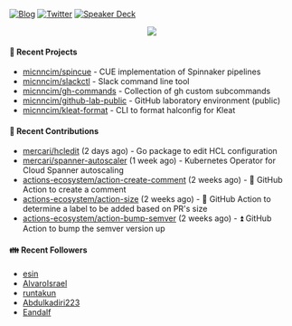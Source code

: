 [![Blog](https://img.shields.io/badge/Blog-0?style=flat-square&logo=gatsby&color=181717&logoColor=white)](https://micnncim.com)
[![Twitter](https://img.shields.io/badge/Twitter-0?style=flat-square&logo=twitter&color=1DA1F2&logoColor=white)](https://twitter.com/micnncim)
[![Speaker Deck](https://img.shields.io/badge/Speaker_Deck-0?style=flat-square&logo=speaker-deck&color=009287&logoColor=white)](https://speakerdeck.com/micnncim)

<p align="center">
<img src="https://github-readme-stats.vercel.app/api?username=micnncim&show_icons=true&count_private=true" />
</p>

#### 🍎 Recent Projects

- [micnncim/spincue](https://github.com/micnncim/spincue) - CUE implementation of Spinnaker pipelines
- [micnncim/slackctl](https://github.com/micnncim/slackctl) - Slack command line tool
- [micnncim/gh-commands](https://github.com/micnncim/gh-commands) - Collection of gh custom subcommands
- [micnncim/github-lab-public](https://github.com/micnncim/github-lab-public) - GitHub laboratory environment (public)
- [micnncim/kleat-format](https://github.com/micnncim/kleat-format) - CLI to format halconfig for Kleat

#### 🌱 Recent Contributions

- [mercari/hcledit](https://github.com/mercari/hcledit) (2 days ago) - Go package to edit HCL configuration
- [mercari/spanner-autoscaler](https://github.com/mercari/spanner-autoscaler) (1 week ago) - Kubernetes Operator for Cloud Spanner autoscaling
- [actions-ecosystem/action-create-comment](https://github.com/actions-ecosystem/action-create-comment) (2 weeks ago) - 💬 GitHub Action to create a comment
- [actions-ecosystem/action-size](https://github.com/actions-ecosystem/action-size) (2 weeks ago) - 📏 GitHub Action to determine a label to be added based on PR&#39;s size
- [actions-ecosystem/action-bump-semver](https://github.com/actions-ecosystem/action-bump-semver) (2 weeks ago) - ⏫ GitHub Action to bump the semver version up

#### 👪  Recent Followers

- [esin](https://github.com/esin)
- [AlvaroIsrael](https://github.com/AlvaroIsrael)
- [runtakun](https://github.com/runtakun)
- [Abdulkadiri223](https://github.com/Abdulkadiri223)
- [Eandalf](https://github.com/Eandalf)
